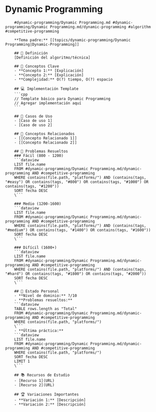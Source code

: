 # Dynamic Programming

        #dynamic-programming/Dynamic Programming.md #dynamic-programming/Dynamic Programming.md/dynamic-programming #algorithm #competitive-programming

        **Tema padre:** [[topics/dynamic-programming/Dynamic Programming|Dynamic-Programming]]

        ## 🎯 Definición
        [Definición del algoritmo/técnica]

        ## 🔑 Conceptos Clave
        - **Concepto 1:** [Explicación]
        - **Concepto 2:** [Explicación]
        - **Complejidad:** O(?) tiempo, O(?) espacio

        ## 💻 Implementación Template
        ```cpp
        // Template básico para Dynamic Programming
        // Agregar implementación aquí
        ```

        ## 🎯 Casos de Uso
        - [Caso de uso 1]
        - [Caso de uso 2]

        ## 🔗 Conceptos Relacionados
        - [[Concepto Relacionado 1]]
        - [[Concepto Relacionado 2]]

        ## 🧠 Problemas Resueltos
        ### Fácil (800 - 1200)
        ```dataview
        LIST file.name
        FROM #dynamic-programming/Dynamic Programming.md/dynamic-programming AND #competitive-programming 
        WHERE contains(file.path, "platforms/") AND (contains(tags, "#easy") OR contains(tags, "#800") OR contains(tags, "#1000") OR contains(tags, "#1200"))
        SORT fecha DESC
        \```

        ### Medio (1200-1600)
        ```dataview
        LIST file.name
        FROM #dynamic-programming/Dynamic Programming.md/dynamic-programming AND #competitive-programming 
        WHERE contains(file.path, "platforms/") AND (contains(tags, "#medium") OR contains(tags, "#1400") OR contains(tags, "#1600"))
        SORT fecha DESC
        \```

        ### Difícil (1600+)
        ```dataview
        LIST file.name
        FROM #dynamic-programming/Dynamic Programming.md/dynamic-programming AND #competitive-programming 
        WHERE contains(file.path, "platforms/") AND (contains(tags, "#hard") OR contains(tags, "#1800") OR contains(tags, "#2000"))
        SORT fecha DESC
        \```

        ## 🎯 Estado Personal
        - **Nivel de dominio:** ?/10
        - **Problemas resueltos:** 
        ```dataview
        TABLE rows.length as "Total"
        FROM #dynamic-programming/Dynamic Programming.md/dynamic-programming AND #competitive-programming 
        WHERE contains(file.path, "platforms/")
        \```
        - **Última práctica:** 
        ```dataview
        LIST file.name
        FROM #dynamic-programming/Dynamic Programming.md/dynamic-programming AND #competitive-programming 
        WHERE contains(file.path, "platforms/")
        SORT fecha DESC
        LIMIT 1
        \```

        ## 📚 Recursos de Estudio
        - [Recurso 1](URL)
        - [Recurso 2](URL)

        ## 🏆 Variaciones Importantes
        - **Variación 1:** [Descripción]
        - **Variación 2:** [Descripción]
    